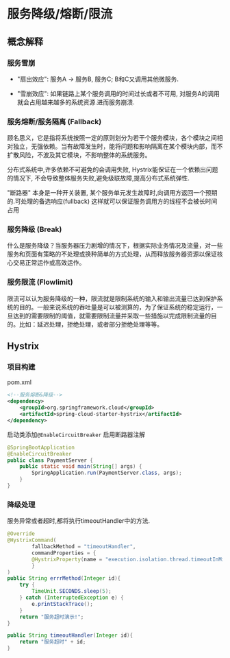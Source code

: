 # 服务降级/熔断/限流

## 概念解释

### 服务雪崩

* "扇出效应":  服务A -> 服务B, 服务C; B和C又调用其他微服务. 

* "雪崩效应": 如果链路上某个服务调用的时间过长或者不可用, 对服务A的调用就会占用越来越多的系统资源.进而服务崩溃.

### 服务熔断/服务隔离 (Fallback)

顾名思义，它是指将系统按照一定的原则划分为若干个服务模块，各个模块之间相对独立，无强依赖。当有故障发生时，能将问题和影响隔离在某个模块内部，而不扩散风险，不波及其它模块，不影响整体的系统服务。

分布式系统中,许多依赖不可避免的会调用失败, Hystrix能保证在一个依赖出问题的情况下, 不会导致整体服务失败,避免级联故障,提高分布式系统弹性.

"断路器" 本身是一种开关装置, 某个服务单元发生故障时,向调用方返回一个预期的.可处理的备选响应(fullback) 这样就可以保证服务调用方的线程不会被长时间占用

### 服务降级 (Break)

什么是服务降级？当服务器压力剧增的情况下，根据实际业务情况及流量，对一些服务和页面有策略的不处理或换种简单的方式处理，从而释放服务器资源以保证核心交易正常运作或高效运作。

### 服务限流 (Flowlimit)

限流可以认为服务降级的一种，限流就是限制系统的输入和输出流量已达到保护系统的目的。一般来说系统的吞吐量是可以被测算的，为了保证系统的稳定运行，一旦达到的需要限制的阈值，就需要限制流量并采取一些措施以完成限制流量的目的。比如：延迟处理，拒绝处理，或者部分拒绝处理等等。

## Hystrix

### 项目构建

pom.xml

```xml
<!--服务熔断&降级-->
<dependency>
    <groupId>org.springframework.cloud</groupId>
    <artifactId>spring-cloud-starter-hystrix</artifactId>
</dependency>
```

启动类添加`@EnableCircuitBreaker` 启用断路器注解

```java
@SpringBootApplication
@EnableCircuitBreaker
public class PaymentServer {
    public static void main(String[] args) {
        SpringApplication.run(PaymentServer.class, args);
    }
}
```

### 降级处理

服务异常或者超时,都将执行timeoutHandler中的方法.

```java
@Override
@HystrixCommand(
        fallbackMethod = "timeoutHandler",
        commandProperties = {
        @HystrixProperty(name = "execution.isolation.thread.timeoutInMilliseconds", value = "3000") //设置服务调用超时时间
        }
)
public String errrMethod(Integer id){
    try {
        TimeUnit.SECONDS.sleep(5);
    } catch (InterruptedException e) {
        e.printStackTrace();
    }
    return "服务超时演示!";
}

public String timeoutHandler(Integer id){
    return "服务超时" + id;
}
```





